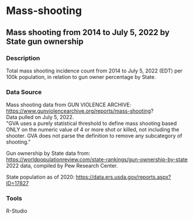 # Mass-shooting
## Mass shooting from 2014 to July 5, 2022 by State gun ownership

### Description
Total mass shooting incidence count from 2014 to July 5, 2022 (EDT) per 100k population, in relation to gun owner percentage by State.

### Data Source
Mass shooting data from GUN VIOLENCE ARCHIVE: https://www.gunviolencearchive.org/reports/mass-shooting?  <br/>
Data pulled on July 5, 2022. <br/>
"GVA uses a purely statistical threshold to define mass shooting based ONLY on the numeric value of 4 or more shot or killed, not including the shooter. GVA does not parse the definition to remove any subcategory of shooting." <br/>



Gun ownership by State data from: https://worldpopulationreview.com/state-rankings/gun-ownership-by-state <br/>
2022 data, compiled by Pew Research Center.

State population as of 2020: https://data.ers.usda.gov/reports.aspx?ID=17827

### Tools
R-Studio
